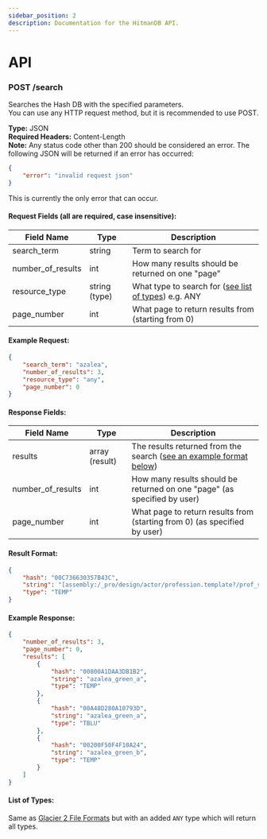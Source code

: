 ```yaml
---
sidebar_position: 2
description: Documentation for the HitmanDB API.
---
```


# API

### <span class="badge badge--primary">POST</span> /search
Searches the Hash DB with the specified parameters.  
You can use any HTTP request method, but it is recommended to use POST.  

**Type:** JSON  
**Required Headers:** Content-Length  
**Note:** Any status code other than 200 should be considered an error. The following JSON will be returned if an error has occurred:

```json
{
    "error": "invalid request json"
}
```
This is currently the only error that can occur.

#### Request Fields (all are required, case insensitive):

| Field Name        | Type          | Description                                                            |
|-------------------|---------------|------------------------------------------------------------------------|
| search_term       | string        | Term to search for                                                     |
| number_of_results | int           | How many results should be returned on one "page"                      |
| resource_type     | string (type) | What type to search for ([see list of types](#list-of-types)) e.g. ANY |
| page_number       | int           | What page to return results from (starting from 0)                     |

#### Example Request:

```json
{
    "search_term": "azalea",
    "number_of_results": 3,
    "resource_type": "any",
    "page_number": 0
}
```

#### Response Fields:

| Field Name        | Type           | Description                                                                          |
|-------------------|----------------|--------------------------------------------------------------------------------------|
| results           | array (result) | The results returned from the search ([see an example format below](#result-format)) |
| number_of_results | int            | How many results should be returned on one "page" (as specified by user)             |
| page_number       | int            | What page to return results from (starting from 0) (as specified by user)            |

#### Result Format:

```json
{
    "hash": "00C736630357B43C",
    "string": "[assembly:/_pro/design/actor/profession.template?/prof_sapienza_civilian_nakedguy.entitytemplate].pc_entitytype",
    "type": "TEMP"
}
```

#### Example Response:

```json
{
    "number_of_results": 3,
    "page_number": 0,
    "results": [
        {
            "hash": "00800A1DAA3DB1B2",
            "string": "azalea_green_a",
            "type": "TEMP"
        },
        {
            "hash": "00A48D280A10793D",
            "string": "azalea_green_a",
            "type": "TBLU"
        },
        {
            "hash": "00200F50F4F10A24",
            "string": "azalea_green_b",
            "type": "TEMP"
        }
    ]
}
```

#### List of Types:

Same as [Glacier 2 File Formats](/glacier2/fileformats) but with an added `ANY` type which will return all types.
